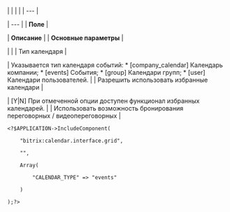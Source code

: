 |  |  |  |
| --- |

| --- |
| **Поле** |

| **Описание** |
| **Основные параметры** |

| |
| Тип календаря |

| Указывается тип календаря событий:  * [company\_calendar] Календарь компании; * [events] События; * [group] Календари групп; * [user] Календари пользователей. |
| Разрешить использовать избранные календари |

| [Y|N] При отмеченной опции доступен функционал избранных календарей. |
| Использовать возможность бронирования переговорных / видеопереговорных |

```
<?$APPLICATION->IncludeComponent(

	"bitrix:calendar.interface.grid",

	"",

	Array(

		"CALENDAR_TYPE" => "events"

	)

);?>


```
